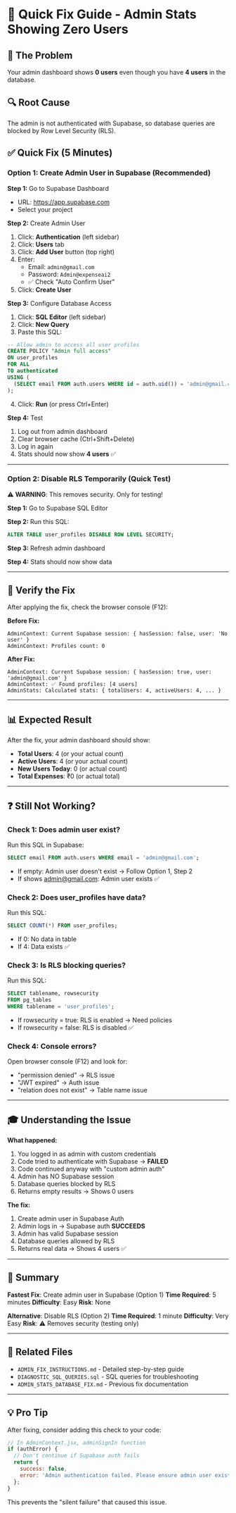 # 🚀 Quick Fix Guide - Admin Stats Showing Zero Users

## 🎯 The Problem
Your admin dashboard shows **0 users** even though you have **4 users** in the database.

## 🔍 Root Cause
The admin is not authenticated with Supabase, so database queries are blocked by Row Level Security (RLS).

## ✅ Quick Fix (5 Minutes)

### Option 1: Create Admin User in Supabase (Recommended)

**Step 1:** Go to Supabase Dashboard
- URL: https://app.supabase.com
- Select your project

**Step 2:** Create Admin User
1. Click: **Authentication** (left sidebar)
2. Click: **Users** tab
3. Click: **Add User** button (top right)
4. Enter:
   - Email: `admin@gmail.com`
   - Password: `Admin@expenseai2`
   - ✅ Check "Auto Confirm User"
5. Click: **Create User**

**Step 3:** Configure Database Access
1. Click: **SQL Editor** (left sidebar)
2. Click: **New Query**
3. Paste this SQL:

```sql
-- Allow admin to access all user profiles
CREATE POLICY "Admin full access"
ON user_profiles
FOR ALL
TO authenticated
USING (
  (SELECT email FROM auth.users WHERE id = auth.uid()) = 'admin@gmail.com'
);
```

4. Click: **Run** (or press Ctrl+Enter)

**Step 4:** Test
1. Log out from admin dashboard
2. Clear browser cache (Ctrl+Shift+Delete)
3. Log in again
4. Stats should now show **4 users** ✅

---

### Option 2: Disable RLS Temporarily (Quick Test)

⚠️ **WARNING**: This removes security. Only for testing!

**Step 1:** Go to Supabase SQL Editor

**Step 2:** Run this SQL:
```sql
ALTER TABLE user_profiles DISABLE ROW LEVEL SECURITY;
```

**Step 3:** Refresh admin dashboard

**Step 4:** Stats should now show data

---

## 🧪 Verify the Fix

After applying the fix, check the browser console (F12):

**Before Fix:**
```
AdminContext: Current Supabase session: { hasSession: false, user: 'No user' }
AdminContext: Profiles count: 0
```

**After Fix:**
```
AdminContext: Current Supabase session: { hasSession: true, user: 'admin@gmail.com' }
AdminContext: ✅ Found profiles: [4 users]
AdminStats: Calculated stats: { totalUsers: 4, activeUsers: 4, ... }
```

---

## 📊 Expected Result

After the fix, your admin dashboard should show:
- **Total Users**: 4 (or your actual count)
- **Active Users**: 4 (or your actual count)
- **New Users Today**: 0 (or actual count)
- **Total Expenses**: ₹0 (or actual total)

---

## ❓ Still Not Working?

### Check 1: Does admin user exist?
Run this SQL in Supabase:
```sql
SELECT email FROM auth.users WHERE email = 'admin@gmail.com';
```
- If empty: Admin user doesn't exist → Follow Option 1, Step 2
- If shows admin@gmail.com: Admin user exists ✅

### Check 2: Does user_profiles have data?
Run this SQL:
```sql
SELECT COUNT(*) FROM user_profiles;
```
- If 0: No data in table
- If 4: Data exists ✅

### Check 3: Is RLS blocking queries?
Run this SQL:
```sql
SELECT tablename, rowsecurity 
FROM pg_tables 
WHERE tablename = 'user_profiles';
```
- If rowsecurity = true: RLS is enabled → Need policies
- If rowsecurity = false: RLS is disabled ✅

### Check 4: Console errors?
Open browser console (F12) and look for:
- "permission denied" → RLS issue
- "JWT expired" → Auth issue
- "relation does not exist" → Table name issue

---

## 🎓 Understanding the Issue

**What happened:**
1. You logged in as admin with custom credentials
2. Code tried to authenticate with Supabase → **FAILED**
3. Code continued anyway with "custom admin auth"
4. Admin has NO Supabase session
5. Database queries blocked by RLS
6. Returns empty results → Shows 0 users

**The fix:**
1. Create admin user in Supabase Auth
2. Admin logs in → Supabase auth **SUCCEEDS**
3. Admin has valid Supabase session
4. Database queries allowed by RLS
5. Returns real data → Shows 4 users ✅

---

## 📝 Summary

**Fastest Fix**: Create admin user in Supabase (Option 1)
**Time Required**: 5 minutes
**Difficulty**: Easy
**Risk**: None

**Alternative**: Disable RLS (Option 2)
**Time Required**: 1 minute
**Difficulty**: Very Easy
**Risk**: ⚠️ Removes security (testing only)

---

## 🔗 Related Files

- `ADMIN_FIX_INSTRUCTIONS.md` - Detailed step-by-step guide
- `DIAGNOSTIC_SQL_QUERIES.sql` - SQL queries for troubleshooting
- `ADMIN_STATS_DATABASE_FIX.md` - Previous fix documentation

---

## 💡 Pro Tip

After fixing, consider adding this check to your code:

```javascript
// In AdminContext.jsx, adminSignIn function
if (authError) {
  // Don't continue if Supabase auth fails
  return { 
    success: false, 
    error: 'Admin authentication failed. Please ensure admin user exists in Supabase.' 
  };
}
```

This prevents the "silent failure" that caused this issue.